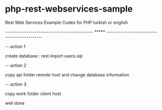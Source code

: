 # php-rest-webservices-sample
Rest Web Services Example Codes for PHP turkish or english

--------------------------------------------- ***** ---------------------------------------------
 
-- action 1

create database : rest 
import users.sql

-- action 2

copy api folder remote host and change database information

-- action 3

copy work folder client host

well done
